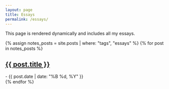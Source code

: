 ```yaml
---
layout: page
title: Essays
permalink: /essays/
---
```


This page is rendered dynamically and includes all my essays.

{% assign notes_posts = site.posts | where: "tags", "essays" %}
{% for post in notes_posts %}
    <div class="post">
        <h2><a href="{{ post.url | relative_url }}">{{ post.title }}</a></h2>
        <span> - {{ post.date | date: "%B %d, %Y" }}</span>
    </div>
{% endfor %}


